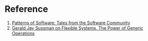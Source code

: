 # Reference

1. [Patterns of Software: Tales from the Software Community](https://dreamsongs.com/Files/PatternsOfSoftware.pdf)
1. [Gerald Jay Sussman on Flexible Systems, The Power of Generic Operations](https://vimeo.com/151465912)

